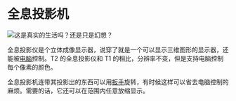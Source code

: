 # 全息投影机

![这是真实的生活吗？还是只是幻想？](oredict:opencomputers:hologram1)

全息投影仪是个立体成像显示器，说穿了就是一个可以显示三维图形的显示器，还能被[电脑](../general/computer.md)控制。T2 的全息投影仪和 T1 的相比，分辨率不变，但是支持电脑控制每个像素的颜色。

全息投影机连带其投影出的东西可以用[扳手](../item/wrench.md)旋转，有时候这样可以省去电脑控制的麻烦。需要的话，它还可以在范围内任意放缩显示。
